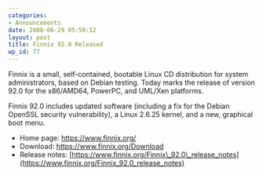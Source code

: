 ```yaml
---
categories:
- Announcements
date: 2008-06-29 05:59:12
layout: post
title: Finnix 92.0 Released
wp_id: 77
---
```

Finnix is a small, self-contained, bootable Linux CD distribution for system administrators, based on Debian testing. Today marks the release of version 92.0 for the x86/AMD64, PowerPC, and UML/Xen platforms.

Finnix 92.0 includes updated software (including a fix for the Debian OpenSSL security vulnerability), a Linux 2.6.25 kernel, and a new, graphical boot menu.

  * Home page: <https://www.finnix.org/>
  * Download: <https://www.finnix.org/Download>
  * Release notes: [https://www.finnix.org/Finnix\_92.0\_release_notes](https://www.finnix.org/Finnix_92.0_release_notes)

